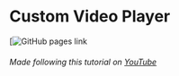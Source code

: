 # Custom Video Player

[![GitHub pages link](https://youssef-attai.github.io/video-player)

###### Made following this tutorial on [YouTube](https://www.youtube.com/watch?v=-r9TTW0D3t4)
